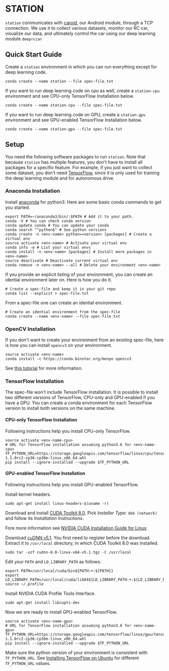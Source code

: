 # STATION

`station` communicates with [caroid][caroid], our Android module, through a TCP
connection.  We use it to collect various datasets, monitor our RC car,
visualize our data, and ultimately control the car using our deep learning
module `deeprccar`

## Quick Start Guide

Create a `station` environment in which you can run everything except for deep
learning code.

```
conda create --name station --file spec-file.txt
```

If you want to run deep learning code on cpu as well, create a `station-cpu`
environment and see CPU-only TensorFlow Installation below.

```
conda create --name station-cpu --file spec-file.txt
```


If you want to run deep learning code on GPU, create a `station-gpu`
environment and see GPU-enabled TensorFlow Installation below.

```
conda create --name station-gpu --file spec-file.txt
```

## Setup

You need the following software packages to run `station`. Note that because
`station` has multiple features, you don't have to install all packages for a
specific feature. For example, if you just want to collect some dataset, you
don't need [TensorFlow][tf], since it is only used for training the deep
learning module and for autonomous drive.

### Anaconda Installation

Install [anaconda][anaconda] for python3. Here are some basic conda commands to
get you started.

```
export PATH=~/anaconda3/bin/:$PATH # Add it to your path.
conda -V # You can check conda version
conda update conda # You can update your conda
conda search "^python$" # See python versions
conda create -n <env-name> python=<version> [packages] # Create a virtual env
source activate <env-name> # Activate your virtual env
conda info -e # List your virtual envs
conda install -n <env-name> [packages] # Install more packages in <env-name>
source deactivate # Deactivate current virtual env
conda remove -n <env-name> --all # Delete your environment <env-name>
```

If you provide an explicit listing of your environment, you can create an
idential environment later on. Here is how you do it.

```
# Create a spec-file and keep it in your git repo
conda list --explicit > spec-file.txt
```

From a spec-file one can create an idential environment.

```
# Create an idential environment from the spec-file
conda create --name <env-name> --file spec-file.txt
```

### OpenCV Installation
If you don't want to create your environment from an existing spec-file, here
is how you can install `opencv3` on your environment.

```
source activate <env-name>
conda install -c https://conda.binstar.org/menpo opencv3
```

See [this tutorial][cv2_install] for more information.

### TensorFlow Installation

The spec-file won't include TensorFlow installation. It is possible to install
two different versions of TensorFlow, CPU-only and GPU-enabled if you have a
GPU.  You can create a conda environment for each TensorFlow version to install
both versions on the same machine.

#### CPU-only TensorFlow Installation

Following instructions help you install CPU-only TensorFlow.

```
source activate <env-name-cpu>
# URL for TensorFlow installation assuming python3.6 for <env-name-cpu>
TF_PYTHON_URL=https://storage.googleapis.com/tensorflow/linux/cpu/tensorflow-1.1.0rc2-cp36-cp36m-linux_x86_64.whl
pip install --ignore-installed --upgrade $TF_PYTHON_URL
```

#### GPU-enabled TensorFlow Installation

Following instructions help you install GPU-enabled TensorFlow.

Install kernel headers.

```
sudo apt-get install linux-headers-$(uname -r)
```

Download and install [CUDA Toolkit 8.0][cuda]. Pick *Installer Type*: `deb
(network)` and follow its *Installation Instructions*.

Fore more information see [NVIDIA CUDA Installation Guide for
Linux][cuda_install].


Download [cuDNN v5.1][cuDNN]. You first need to register before the download.
Extract it to `/usr/local` directory, in which CUDA Toolkit 8.0 was installed.

```
sudo tar -xzf cudnn-8.0-linux-x64-v5.1.tgz -C /usr/local
```

Edit your `PATH` and `LD_LIBRARY_PATH` as follows.

```
export PATH=/usr/local/cuda/bin${PATH:+:${PATH}}
export LD_LIBRARY_PATH=/usr/local/cuda/lib64${LD_LIBRARY_PATH:+:${LD_LIBRARY_PATH}}
source ~/.profile
```

Install NVIDIA CUDA Profile Tools Interface.

```
sudo apt-get install libcupti-dev
```

Now we are ready to install GPU-enabled TensorFlow.

```
source activate <env-name-gpu>
# URL for TensorFlow installation assuming python3.6 for <env-name-gpu>
TF_PYTHON_URL=https://storage.googleapis.com/tensorflow/linux/gpu/tensorflow_gpu-1.1.0rc2-cp36-cp36m-linux_x86_64.whl
pip install --ignore-installed --upgrade $TF_PYTHON_URL
```

Make sure the python version of your environment is consistent with
`TF_PYTHON_URL`.  See [Installing TensorFlow on Ubuntu][tf_install] for
different `TF_PYTHON_URL` values.


[caroid]: ../caroid
[tf]: https://www.tensorflow.org
[anaconda]: https://www.continuum.io/downloads
[cv2_install]: https://rivercitylabs.org/up-and-running-with-opencv3-and-python-3-anaconda-edition/
[tf_install]: https://www.tensorflow.org/install/install_linux
[cuda]: https://developer.nvidia.com/cuda-downloads
[cuda_install]: http://docs.nvidia.com/cuda/cuda-installation-guide-linux
[cuDNN]: https://developer.nvidia.com/cudnn
